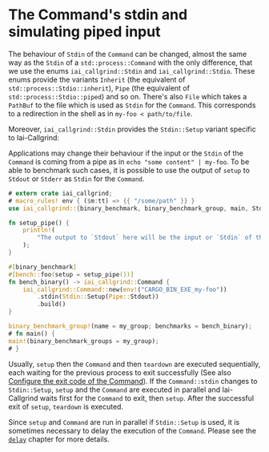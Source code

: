 # The Command's stdin and simulating piped input

The behaviour of `Stdin` of the `Command` can be changed, almost the same way as
the `Stdin` of a `std::process::Command` with the only difference, that we use
the enums `iai_callgrind::Stdin` and `iai_callgrind::Stdio`. These enums provide
the variants `Inherit` (the equivalent of `std::process::Stdio::inherit`),
`Pipe` (the equivalent of `std::process::Stdio::piped`) and so on. There's also
`File` which takes a `PathBuf` to the file which is used as `Stdin` for the
`Command`. This corresponds to a redirection in the shell as in `my-foo <
path/to/file`.

Moreover, `iai_callgrind::Stdin` provides the `Stdin::Setup` variant specific to
Iai-Callgrind:

Applications may change their behaviour if the input or the `Stdin` of the
`Command` is coming from a pipe as in `echo "some content" | my-foo`. To be able
to benchmark such cases, it is possible to use the output of `setup` to `Stdout`
or `Stderr` as `Stdin` for the `Command`.

```rust
# extern crate iai_callgrind;
# macro_rules! env { ($m:tt) => {{ "/some/path" }} }
use iai_callgrind::{binary_benchmark, binary_benchmark_group, main, Stdin, Pipe};

fn setup_pipe() {
    println!(
        "The output to `Stdout` here will be the input or `Stdin` of the `Command`"
    );
}

#[binary_benchmark]
#[bench::foo(setup = setup_pipe())]
fn bench_binary() -> iai_callgrind::Command {
    iai_callgrind::Command::new(env!("CARGO_BIN_EXE_my-foo"))
        .stdin(Stdin::Setup(Pipe::Stdout))
        .build()
}

binary_benchmark_group!(name = my_group; benchmarks = bench_binary);
# fn main() {
main!(binary_benchmark_groups = my_group);
# }
```

Usually, `setup` then the `Command` and then `teardown` are executed
sequentially, each waiting for the previous process to exit successfully (See
also [Configure the exit code of the Command](./configuration/exit_code.md)). If
the `Command::stdin` changes to `Stdin::Setup`, `setup` and the `Command` are
executed in parallel and Iai-Callgrind waits first for the `Command` to exit,
then `setup`. After the successful exit of `setup`, `teardown` is executed.

Since `setup` and `Command` are run in parallel if `Stdin::Setup` is used, it is
sometimes necessary to delay the execution of the `Command`. Please see the
[`delay`](./configuration/delay.md) chapter for more details.
